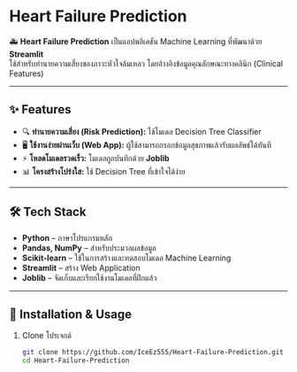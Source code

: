 # Heart Failure Prediction

🚑 **Heart Failure Prediction** เป็นแอปพลิเคชัน Machine Learning ที่พัฒนาด้วย **Streamlit**  
ใช้สำหรับทำนายความเสี่ยงของภาวะหัวใจล้มเหลว โดยอ้างอิงข้อมูลคุณลักษณะทางคลินิก (Clinical Features)

---

## ✨ Features

- 🔍 **ทำนายความเสี่ยง (Risk Prediction):** ใช้โมเดล Decision Tree Classifier  
- 🖥️ **ใช้งานง่ายผ่านเว็บ (Web App):** ผู้ใช้สามารถกรอกข้อมูลสุขภาพแล้วรับผลลัพธ์ได้ทันที  
- ⚡ **โหลดโมเดลรวดเร็ว:** โมเดลถูกบันทึกด้วย **Joblib**  
- 📊 **โครงสร้างโปร่งใส:** ใช้ Decision Tree ที่เข้าใจได้ง่าย

---

## 🛠️ Tech Stack

- **Python** – ภาษาโปรแกรมหลัก  
- **Pandas, NumPy** – สำหรับประมวลผลข้อมูล  
- **Scikit-learn** – ใช้ในการสร้างและทดสอบโมเดล Machine Learning  
- **Streamlit** – สร้าง Web Application  
- **Joblib** – จัดเก็บและเรียกใช้งานโมเดลที่ฝึกแล้ว

---

## 🚀 Installation & Usage

1. Clone โปรเจกต์
   ```bash
   git clone https://github.com/IceEz555/Heart-Failure-Prediction.git
   cd Heart-Failure-Prediction
